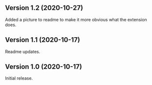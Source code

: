 ## Version 1.2 (2020-10-27)

Added a picture to readme to make it more obvious what the extension does.

## Version 1.1 (2020-10-17)

Readme updates.

## Version 1.0 (2020-10-17)

Initial release.
